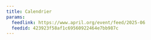 ```yaml
---
title: Calendrier
params:
  feedlink: https://www.april.org/event/feed/2025-06
  feedid: 423923f58af1c69560922464e7bb987c
---
```

